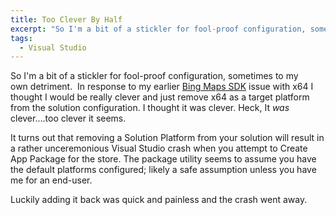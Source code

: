 ```yaml
---
title: Too Clever By Half
excerpt: "So I'm a bit of a stickler for fool-proof configuration, sometimes to my own detriment. I'm also clever...too clever by half. "
tags:
  - Visual Studio
---
```

So I'm a bit of a stickler for fool-proof configuration, sometimes to my own detriment.  In response to my earlier <a title="Bing Maps SDK" href="//massivescale.com/bing-maps-sdk/" target="_blank">Bing Maps SDK</a> issue with x64 I thought I would be really clever and just remove x64 as a target platform from the solution configuration. I thought it was clever. Heck, It <em>was</em> clever....too clever it seems.

It turns out that removing a Solution Platform from your solution will result in a rather unceremonious Visual Studio crash when you attempt to Create App Package for the store. The package utility seems to assume you have the default platforms configured; likely a safe assumption unless you have me for an end-user.

Luckily adding it back was quick and painless and the crash went away.

&nbsp;